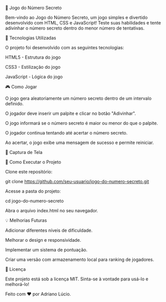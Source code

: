 🎲 Jogo do Número Secreto

Bem-vindo ao Jogo do Número Secreto, um jogo simples e divertido desenvolvido com HTML, CSS e JavaScript! Teste suas habilidades e tente adivinhar o número secreto dentro do menor número de tentativas.

🚀 Tecnologias Utilizadas

O projeto foi desenvolvido com as seguintes tecnologias:

HTML5 - Estrutura do jogo

CSS3 - Estilização do jogo

JavaScript - Lógica do jogo

🎮 Como Jogar

O jogo gera aleatoriamente um número secreto dentro de um intervalo definido.

O jogador deve inserir um palpite e clicar no botão "Adivinhar".

O jogo informará se o número secreto é maior ou menor do que o palpite.

O jogador continua tentando até acertar o número secreto.

Ao acertar, o jogo exibe uma mensagem de sucesso e permite reiniciar.

📸 Captura de Tela



🔧 Como Executar o Projeto

Clone este repositório:

git clone https://github.com/seu-usuario/jogo-do-numero-secreto.git

Acesse a pasta do projeto:

cd jogo-do-numero-secreto

Abra o arquivo index.html no seu navegador.

💡 Melhorias Futuras

Adicionar diferentes níveis de dificuldade.

Melhorar o design e responsividade.

Implementar um sistema de pontuação.

Criar uma versão com armazenamento local para ranking de jogadores.

📜 Licença

Este projeto está sob a licença MIT. Sinta-se à vontade para usá-lo e melhorá-lo!

Feito com ❤️ por Adriano Lúcio.
